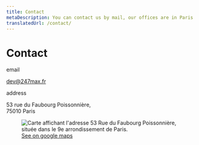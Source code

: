 ```yaml
---
title: Contact
metaDescription: You can contact us by mail, our offices are in Paris
translatedUrl: /contact/
---
```


# Contact

<div class="grid" style="--grid-columns: 3;">

<div class="grid_col">

<p class="heading mt0">email</p>

[dev@247max.fr](mailto:dev@247max.fr)

<p class="heading">address</p>

53 rue du Faubourg Poissonnière,<br>
75010 Paris

</div>

<figure style="grid-column: span 2;">
  <img src="/images/map-2.png" alt="Carte affichant l'adresse 53 Rue du Faubourg Poissonnière, située dans le 9e arrondissement de Paris.">
  <figcaption><a href="https://goo.gl/maps/A2M9pYpW1RNrkMBV7">See on google maps</a></figcaption>
</figure>

</div>